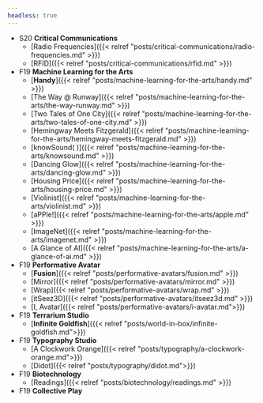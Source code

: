 ```yaml
---
headless: true
---
```


- S20 **Critical Communications**
  - [Radio Frequencies]({{< relref "posts/critical-communications/radio-frequencies.md" >}})
  - [RFID]({{< relref "posts/critical-communications/rfid.md" >}})
- F19 **Machine Learning for the Arts**
  - [**Handy**]({{< relref "posts/machine-learning-for-the-arts/handy.md" >}})
  - [The Way @ Runway]({{< relref "posts/machine-learning-for-the-arts/the-way-runway.md" >}})
  - [Two Tales of One City]({{< relref "posts/machine-learning-for-the-arts/two-tales-of-one-city.md" >}})
  - [Hemingway Meets Fitzgerald]({{< relref "posts/machine-learning-for-the-arts/hemingway-meets-fitzgerald.md" >}})
  - [knowSound( )]({{< relref "posts/machine-learning-for-the-arts/knowsound.md" >}})
  - [Dancing Glow]({{< relref "posts/machine-learning-for-the-arts/dancing-glow.md" >}})
  - [Housing Price]({{< relref "posts/machine-learning-for-the-arts/housing-price.md" >}})
  - [Violinist]({{< relref "posts/machine-learning-for-the-arts/violinist.md" >}})
  - [aPPle!]({{< relref "posts/machine-learning-for-the-arts/apple.md" >}})
  - [ImageNet]({{< relref "posts/machine-learning-for-the-arts/imagenet.md" >}})
  - [A Glance of AI]({{< relref "posts/machine-learning-for-the-arts/a-glance-of-ai.md" >}})
- F19 **Performative Avatar**
  - [**Fusion**]({{< relref "posts/performative-avatars/fusion.md" >}})
  - [Mirror]({{< relref "posts/performative-avatars/mirror.md" >}})
  - [Wrap]({{< relref "posts/performative-avatars/wrap.md" >}})
  - [itSeez3D]({{< relref "posts/performative-avatars/itseez3d.md" >}})
  - [I, Avatar]({{< relref "posts/performative-avatars/i-avatar.md">}})
- F19 **Terrarium Studio**
  - [**Infinite Goldfish**]({{< relref "posts/world-in-box/infinite-goldfish.md">}})
- F19 **Typography Studio**
  - [A Clockwork Orange]({{< relref "posts/typography/a-clockwork-orange.md">}})
  - [Didot]({{< relref "posts/typography/didot.md">}})
- F19 **Biotechnology**
  - [Readings]({{< relref "posts/biotechnology/readings.md" >}})
- F19 **Collective Play**
